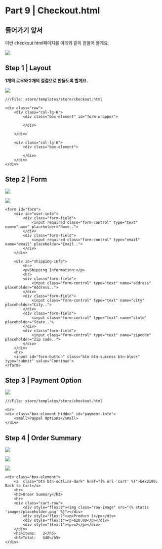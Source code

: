 # Part 9 \| Checkout.html

## 들어가기 앞서 

이번 checkout.html페이지를 아래와 같이 만들어 볼게요.

 [![](https://stepswithcode.s3-us-west-2.amazonaws.com/m1-prt9/1+checkout.png)](https://stepswithcode.s3-us-west-2.amazonaws.com/m1-prt9/1+checkout.png)

## **Step 1 \| Layout**

**1개의 로우와 2개의 컬럼으로 만들도록 할게요.** 

 [![](https://stepswithcode.s3-us-west-2.amazonaws.com/m1-prt9/2+checkout-layout.png)](https://stepswithcode.s3-us-west-2.amazonaws.com/m1-prt9/2+checkout-layout.png)

```text
///File: store/templates/store/checkout.html

<div class="row">
	<div class="col-lg-6">
		<div class="box-element" id="form-wrapper">

		</div>
		
	</div>

	<div class="col-lg-6">
		<div class="box-element">

		</div>
	</div>
</div>
```

## Step 2 \| Form

[![](https://stepswithcode.s3-us-west-2.amazonaws.com/m1-prt9/3+cart-form-empty.png)](https://stepswithcode.s3-us-west-2.amazonaws.com/m1-prt9/3+cart-form-empty.png)

[![](https://stepswithcode.s3-us-west-2.amazonaws.com/m1-prt9/4+form-full.png)](https://stepswithcode.s3-us-west-2.amazonaws.com/m1-prt9/4+form-full.png)

```text
<form id="form">
	<div id="user-info">
		<div class="form-field">
			<input required class="form-control" type="text" name="name" placeholder="Name..">
		</div>
		<div class="form-field">
			<input required class="form-control" type="email" name="email" placeholder="Email..">
		</div>
	</div>
	
	<div id="shipping-info">
		<hr>
		<p>Shipping Information:</p>
		<hr>
		<div class="form-field">
			<input class="form-control" type="text" name="address" placeholder="Address..">
		</div>
		<div class="form-field">
			<input class="form-control" type="text" name="city" placeholder="City..">
		</div>
		<div class="form-field">
			<input class="form-control" type="text" name="state" placeholder="State..">
		</div>
		<div class="form-field">
			<input class="form-control" type="text" name="zipcode" placeholder="Zip code..">
		</div>
	</div>
	<hr>
	<input id="form-button" class="btn btn-success btn-block" type="submit" value="Continue">
</form>
```

## Step 3 \| Payment Option

 [![](https://stepswithcode.s3-us-west-2.amazonaws.com/m1-prt9/5+payment-options.png)](https://stepswithcode.s3-us-west-2.amazonaws.com/m1-prt9/5+payment-options.png)

```text
///File: store/templates/store/checkout.html

<br>
<div class="box-element hidden" id="payment-info">
	<small>Paypal Options</small>
</div>
```



## Step 4 \| Order Summary

[![](https://stepswithcode.s3-us-west-2.amazonaws.com/m1-prt9/6+link-back.png)](https://stepswithcode.s3-us-west-2.amazonaws.com/m1-prt9/6+link-back.png)

[![](https://stepswithcode.s3-us-west-2.amazonaws.com/m1-prt9/7+title.png)](https://stepswithcode.s3-us-west-2.amazonaws.com/m1-prt9/7+title.png)

[![](https://stepswithcode.s3-us-west-2.amazonaws.com/m1-prt9/8+cart-rows-checkout.png)](https://stepswithcode.s3-us-west-2.amazonaws.com/m1-prt9/8+cart-rows-checkout.png)

```text
<div class="box-element">
	<a  class="btn btn-outline-dark" href="{% url 'cart' %}">&#x2190; Back to Cart</a>
	<hr>
	<h3>Order Summary</h3>
	<hr>
	<div class="cart-row">
		<div style="flex:2"><img class="row-image" src="{% static 'images/placeholder.png' %}"></div>
		<div style="flex:2"><p>Product 1</p></div>
		<div style="flex:1"><p>$20.00</p></div>
		<div style="flex:1"><p>x2</p></div>
	</div>
	<h5>Items:   2</h5>
	<h5>Total:   $40</h5>
</div>
```

